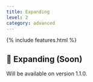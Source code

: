 ```yaml
---
title: Expanding
level: 2
category: advanced
---
```


{% include features.html %}

## 🔗 Expanding (Soon)

Will be available on version 1.1.0.

<!-- ## 🔗 Expanding (expand[relation]=alias) -->

<!-- The **expanding** feature allows clients to include related models in the API response by specifying the relationships to expand. This enables nested resource inclusion with optional features like projecting, filtering, sorting, searching, and more—depending on the relationship type.

> ⚠️ Prerequisite: Defining Relationships
>
> <sup>Before using the expand feature, you must define the appropriate relationships in your Eloquent models. This feature relies on Laravel’s relationship methods (e.g., hasOne, hasMany, belongsTo, belongsToMany) to retrieve related data dynamically.</sup>
>
> <sup>Since this feature is more advanced than basic filtering or projection, a properly configured model relationship is required. Otherwise, the expansion will not work.</sup>
>
> <sup>For example, to expand a HasOne relationship like:</sup>
>
> <pre class="highlight"><code>GET /api/users?expand[phone]=p</code></pre>
>
> <sup>Your <ins>User</ins> model should have a method named <ins>phone()</ins> that defines this relationship:</sup>
>
> ```php
> use Illuminate\Foundation\Auth\User as Authenticatable;
>
> class User extends Authenticatable
> {
>     // ...
>
>     public function phone()
>     {
>         return $this->hasOne(Phone::class);
>     }
>
>     // ...
> }
> ```
>
> <sup>Make sure the method name (e.g., phone) matches the key used in the expand query (i.e., expand[phone]).</sup>

<br>

---

### 🔗 Has One

Expands a one-to-one related resource.

<div style="display: flex; gap: 2rem; align-items: flex-start;" class="req-res">

<div style="flex: 1;" class="highlight">
<strong>Request</strong>

<pre class="highlight"><code>GET /api/users?expand[phone]=p</code></pre>

<sup>Where <ins>phone</ins> is the relationship to expand and <ins>p</ins> is the alias used for column projection.</sup>

<sup>You can learn more about alias usage in projections [here](#using-aliases-with-column-projection).</sup>

---

<details open class="sup">
<summary><strong>Supported Capabilities</strong></summary>

✅ Projecting Fields
</details>

</div>

<div style="flex: 1;">
<strong>Response</strong>

<pre><code>[
  {
    "id": 1,
    "name": "Dortha Cremin",
    ...
    "phone": {
      "id": 1,
      "number": "531-297-3475",
      "user_id": 1,
      ...
    }
  },
  ...
]
</code></pre>
</div>

</div>

<br>

---

### 🔗 Belongs To

Expands a many-to-one related resource.

<div style="display: flex; gap: 2rem; align-items: flex-start;" class="req-res">

<div style="flex: 1;" class="highlight">
<strong>Request</strong>

<pre class="highlight"><code>GET /api/phones?expand[user]=u</code></pre>

<sup>Where <ins>user</ins> is the relationship to expand and <ins>u</ins> is the alias used in column projection.</sup>

---

<details open class="sup">
<summary><strong>Supported Capabilities</strong></summary>

✅ Projecting Fields
</details>

</div>

<div style="flex: 1;">
<strong>Response</strong>

<pre><code>[
  {
    "id": 1,
    "number": "531-297-3475",
    ...
    "user": {
      "id": 1,
      "name": "Dortha Cremin",
      ...
    }
  },
  ...
]
</code></pre>
</div>

</div>

<br>

---

### 🔗 Has Many

Expands a one-to-many related resource. Supports projecting, searching, sorting, filtering, in filtering, and between filtering.

<div style="display: flex; gap: 2rem; align-items: flex-start;" class="req-res">

<div style="flex: 1;" class="highlight">
<strong>Request</strong>

<pre class="highlight"><code>GET /api/users?expand[posts]=p</code></pre>

<sup>Where <ins>posts</ins> is the relationship to expand and <ins>p</ins> is the alias used in sub-query customization.</sup>

---

<details open class="sup">
<summary><strong>Supported Capabilities</strong></summary>

✅ Projecting Fields

✅ Searching

✅ Sorting

✅ Filtering

✅ In Filtering

✅ Between Filtering

</details>

</div>

<div style="flex: 1;">
<strong>Response</strong>

<pre><code>[
  {
    "id": 1,
    "name": "Dortha Cremin",
    ...
    "posts": [
      {
        "id": 1,
        "title": "laudantium",
        ...
      },
      ...
    ]
  },
  ...
]
</code></pre>
</div>

</div>

<br>

---

### 🔗 Belongs To Many

Expands a many-to-many related resource. Supports projecting, searching, sorting, filtering, in filtering, and between filtering.

<div style="display: flex; gap: 2rem; align-items: flex-start;" class="req-res">

<div style="flex: 1;" class="highlight">
<strong>Request</strong>

<pre class="highlight"><code>GET /api/users?expand[roles]=r</code></pre>

<sup>Where <ins>roles</ins> is the relationship to expand and <ins>r</ins> is the alias used in sub-query customization.</sup>

---

<details open class="sup">
<summary><strong>Supported Capabilities</strong></summary>

✅ Projecting Fields

✅ Searching

✅ Sorting

✅ Filtering

✅ In Filtering

✅ Between Filtering

</details>

</div>

<div style="flex: 1;">
<strong>Response</strong>

<pre><code>[
  {
    "id": 1,
    "name": "Dortha Cremin",
    ...
    "roles": [
      {
        "id": 1,
        "name": "tus",
        ...
        "pivot": {
          "user_id": 1,
          "role_id": 1
        }
      },
      ...
    ]
  },
  ...
]
</code></pre>
</div>

</div>

<br>

---

### 🔗 Using Aliases with Field Projection

When expanding relationships, you can define an alias to reference the expanded entity more concisely in your query parameters—especially useful for projecting specific columns within that relationship.

For example, to expand the phone relationship of users and project only selected columns, use:

<div style="display: flex; gap: 2rem; align-items: flex-start;" class="req-res">

<div style="flex: 1;" class="highlight">
<strong>Request</strong>

<pre class="highlight"><code>GET /api/users?expand[phone]=p&p_columns=id,number</code></pre>

<sup>Where <ins>phone</ins> is the relationship, <ins>p</ins> is the alias, and <ins>p_columns</ins> specifies which columns of phone to include.</sup>

---

<details open class="sup">
<summary><strong>Query Parameters</strong></summary>

| Name          | Type   | Description                                                      |
|---------------|--------|------------------------------------------------------------------|
| expand[phone] | string | Expands the phone relationship. The value p defines its alias.   |
| p_columns      | string | Comma-separated list of columns to include in the expanded phone. |
</details>

</div>

<div style="flex: 1;">
<strong>Response</strong>

<pre><code>[
  {
    "id": 1,
    "name": "...",
    "phone": {
      "id": 1,
      "number": "531-297-3475",
      "user_id": 1
    }
  },
  {
    "id": 2,
    "name": "...",
    "phone": {
      "id": 2,
      "number": "(320) 663-1502",
      "user_id": 2
    }
  }
]
</code></pre>
</div>

</div>

> ℹ️ Note:
>
> <sup>Foreign keys like <code>user_id</code> are automatically included in the response for relational context, even if not explicitly listed in <code>p_columns</code>.</sup>

<br>

---
 -->
